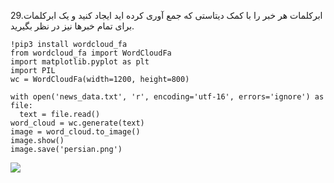29.ابرکلمات هر خبر را با کمک دیتاستی که جمع آوری کرده اید ایجاد کنید و یک ابرکلمات برای تمام خبرها نیز در نظر بگیرید.

```
!pip3 install wordcloud_fa
from wordcloud_fa import WordCloudFa
import matplotlib.pyplot as plt
import PIL
wc = WordCloudFa(width=1200, height=800)

with open('news_data.txt', 'r', encoding='utf-16', errors='ignore') as file:
  text = file.read()
word_cloud = wc.generate(text)
image = word_cloud.to_image()
image.show()
image.save('persian.png')
```
![](https://github.com/semnan-university-ai/machine-learning-class/blob/main/excersiecs/HamidehEhsani/29/persian%20(1).png)
